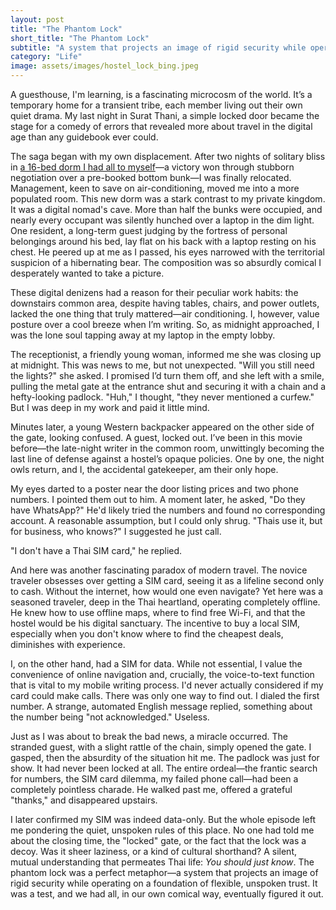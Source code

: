 ```yaml
---
layout: post
title: "The Phantom Lock"
short_title: "The Phantom Lock"
subtitle: "A system that projects an image of rigid security while operating on a foundation of flexible, unspoken trust."
category: "Life"
image: assets/images/hostel_lock_bing.jpeg
---
```


A guesthouse, I'm learning, is a fascinating microcosm of the world. It’s a temporary home for a transient tribe, each member living out their own quiet drama. My last night in Surat Thani, a simple locked door became the stage for a comedy of errors that revealed more about travel in the digital age than any guidebook ever could.

The saga began with my own displacement. After two nights of solitary bliss in [a 16-bed dorm I had all to myself](https://sparktsang.github.io/life/2025/09/16/02-man-from-nowhere.html)—a victory won through stubborn negotiation over a pre-booked bottom bunk—I was finally relocated. Management, keen to save on air-conditioning, moved me into a more populated room. This new dorm was a stark contrast to my private kingdom. It was a digital nomad's cave. More than half the bunks were occupied, and nearly every occupant was silently hunched over a laptop in the dim light. One resident, a long-term guest judging by the fortress of personal belongings around his bed, lay flat on his back with a laptop resting on his chest. He peered up at me as I passed, his eyes narrowed with the territorial suspicion of a hibernating bear. The composition was so absurdly comical I desperately wanted to take a picture.

These digital denizens had a reason for their peculiar work habits: the downstairs common area, despite having tables, chairs, and power outlets, lacked the one thing that truly mattered—air conditioning. I, however, value posture over a cool breeze when I’m writing. So, as midnight approached, I was the lone soul tapping away at my laptop in the empty lobby.

The receptionist, a friendly young woman, informed me she was closing up at midnight. This was news to me, but not unexpected. "Will you still need the lights?" she asked. I promised I’d turn them off, and she left with a smile, pulling the metal gate at the entrance shut and securing it with a chain and a hefty-looking padlock. "Huh," I thought, "they never mentioned a curfew." But I was deep in my work and paid it little mind.

Minutes later, a young Western backpacker appeared on the other side of the gate, looking confused. A guest, locked out. I’ve been in this movie before—the late-night writer in the common room, unwittingly becoming the last line of defense against a hostel’s opaque policies. One by one, the night owls return, and I, the accidental gatekeeper, am their only hope.

My eyes darted to a poster near the door listing prices and two phone numbers. I pointed them out to him. A moment later, he asked, "Do they have WhatsApp?" He'd likely tried the numbers and found no corresponding account. A reasonable assumption, but I could only shrug. "Thais use it, but for business, who knows?" I suggested he just call.

"I don't have a Thai SIM card," he replied.

And here was another fascinating paradox of modern travel. The novice traveler obsesses over getting a SIM card, seeing it as a lifeline second only to cash. Without the internet, how would one even navigate? Yet here was a seasoned traveler, deep in the Thai heartland, operating completely offline. He knew how to use offline maps, where to find free Wi-Fi, and that the hostel would be his digital sanctuary. The incentive to buy a local SIM, especially when you don't know where to find the cheapest deals, diminishes with experience.

I, on the other hand, had a SIM for data. While not essential, I value the convenience of online navigation and, crucially, the voice-to-text function that is vital to my mobile writing process. I'd never actually considered if my card could make calls. There was only one way to find out. I dialed the first number. A strange, automated English message replied, something about the number being "not acknowledged." Useless.

Just as I was about to break the bad news, a miracle occurred. The stranded guest, with a slight rattle of the chain, simply opened the gate. I gasped, then the absurdity of the situation hit me. The padlock was just for show. It had never been locked at all. The entire ordeal—the frantic search for numbers, the SIM card dilemma, my failed phone call—had been a completely pointless charade. He walked past me, offered a grateful "thanks," and disappeared upstairs.

I later confirmed my SIM was indeed data-only. But the whole episode left me pondering the quiet, unspoken rules of this place. No one had told me about the closing time, the "locked" gate, or the fact that the lock was a decoy. Was it sheer laziness, or a kind of cultural shorthand? A silent, mutual understanding that permeates Thai life: *You should just know*. The phantom lock was a perfect metaphor—a system that projects an image of rigid security while operating on a foundation of flexible, unspoken trust. It was a test, and we had all, in our own comical way, eventually figured it out.

